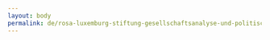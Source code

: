 ```yaml
---
layout: body
permalink: de/rosa-luxemburg-stiftung-gesellschaftsanalyse-und-politische-bildung-ev/
---
```



